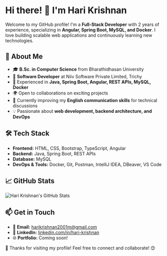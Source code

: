 # Hi there! 👋 I'm Hari Krishnan

Welcome to my GitHub profile! I'm a **Full-Stack Developer** with 2 years of experience, specializing in **Angular, Spring Boot, MySQL, and Docker**. I love building scalable web applications and continuously learning new technologies.

## 🚀 About Me
- 🎓 **B.Sc. in Computer Science** from Bharathidhasan University
- 💼 **Software Developer** at Niiv Software Private Limited, Trichy
- 🔧 Experienced in **Java, Spring Boot, Angular, REST APIs, MySQL, Docker**
- 🌍 Open to collaborations on exciting projects
- 📖 Currently improving my **English communication skills** for technical discussions
- 💡 Passionate about **web development, backend architecture, and DevOps**

## 🛠️ Tech Stack
- **Frontend:** HTML, CSS, Bootstrap, TypeScript, Angular
- **Backend:** Java, Spring Boot, REST APIs
- **Database:** MySQL
- **DevOps & Tools:** Docker, Git, Postman, IntelliJ IDEA, DBeaver, VS Code

## 📈 GitHub Stats
![Hari Krishnan's GitHub Stats](https://github-readme-stats.vercel.app/api?username=hari-web-dev&show_icons=true&theme=radical)

## 📫 Get in Touch
- 📧 **Email:** [harikrishnan2001m@gmail.com](mailto:harikrishnan2001m@gmail.com)
- 💼 **LinkedIn:** [linkedin.com/in/hari-krishnan](https://www.linkedin.com/in/hari-krishnan)
- 🌐 **Portfolio:** Coming soon!

💖 Thanks for visiting my profile! Feel free to connect and collaborate! 😊

